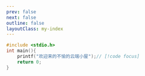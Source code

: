 ```yaml
---
prev: false
next: false
outline: false
layoutClass: my-index
---
```


<script setup>
// import MNavLink from './components/MNavLink.vue'

</script>

```c
#include <stdio.h>
int main(){
    printf("欢迎来的不愉的云端小屋");// [!code focus]
    return 0;
}
```


